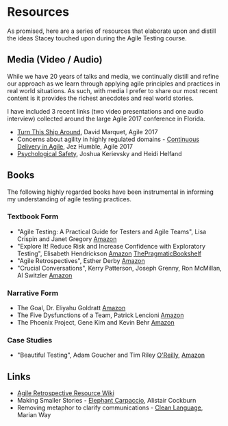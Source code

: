 # Resources

As promised, here are a series of resources that elaborate upon and distill the ideas Stacey touched upon during the Agile Testing course.

## Media (Video / Audio)

While we have 20 years of talks and media, we continually distill and refine our approach as we learn through applying agile principles and practices in real world situations. As such, with media I prefer to share our most recent content is it provides the richest anecdotes and real world stories.

I have included 3 recent links (two video presentations and one audio interview) collected around the large Agile 2017 conference in Florida.

- [Turn This Ship Around](https://vimeo.com/228734644), David Marquet, Agile 2017
- Concerns about agility in highly regulated domains - [Continuous Delivery in Agile](https://www.agilealliance.org/resources/videos/continuous-delivery-in-agile/), Jez Humble, Agile 2017
- [Psychological Safety](https://www.infoq.com/podcasts/kerievsky-helfand-psychological-safety?utm_content=buffer89e08&utm_medium=social&utm_source=linkedin.com&utm_campaign=buffer), Joshua Kerievsky and Heidi Helfand

## Books

The following highly regarded books have been instrumental in informing my understanding of agile testing practices.

### Textbook Form

- "Agile Testing: A Practical Guide for Testers and Agile Teams", Lisa Crispin and Janet Gregory [Amazon](https://www.amazon.ca/dp/B001QL5N4K)
- "Explore It! Reduce Risk and Increase Confidence with Exploratory Testing", Elisabeth Hendrickson [Amazon](https://www.amazon.ca/dp/B00I8W50T8) [ThePragmaticBookshelf](https://pragprog.com/book/ehxta/explore-it)
- "Agile Retrospectives", Esther Derby [Amazon](https://www.amazon.ca/dp/B00B03SRJW)
- "Crucial Conversations", Kerry Patterson, Joseph Grenny, Ron McMillan, Al Switzler [Amazon](https://www.amazon.ca/dp/0071771328)

### Narrative Form

- The Goal, Dr. Eliyahu Goldratt [Amazon](https://www.amazon.com/dp/0884271951)
- The Five Dysfunctions of a Team, Patrick Lencioni [Amazon](https://www.amazon.com/dp/0787960756)
- The Phoenix Project, Gene Kim and Kevin Behr [Amazon](https://www.amazon.com/dp/0988262509)

### Case Studies

- "Beautiful Testing", Adam Goucher and Tim Riley [O'Reilly](http://shop.oreilly.com/product/9780596159825.do), [Amazon](https://www.amazon.com/dp/0596159811)

## Links

- [Agile Retrospective Resource Wiki](http://retrospectivewiki.org/index.php?title=Agile_Retrospective_Resource_Wiki)
- Making Smaller Stories - [Elephant Carpaccio](http://alistair.cockburn.us/Elephant+Carpaccio+exercise), Alistair Cockburn
- Removing metaphor to clarify communications - [Clean Language](https://cleanlearning.co.uk/resources/faq/what-is-clean-language), Marian Way
